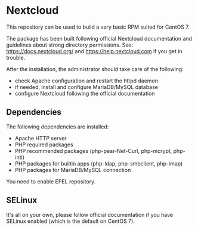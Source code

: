 Nextcloud
=========

This repository can be used to build a very basic RPM suited for CentOS 7.

The package has been built following official Nextcloud documentation and
guidelines about strong directory permissions. See: https://docs.nextcloud.org/
and https://help.nextcloud.com if you get in trouble.

After the installation, the administrator should take care of the following:

* check Apache configuration and restart the httpd daemon
* if needed, install and configure MariaDB/MySQL database
* configure Nextcloud following the official documentation

Dependencies
------------

The following dependencies are installed:

* Apache HTTP server
* PHP required packages
* PHP recommended packages (php-pear-Net-Curl, php-mcrypt, php-intl)
* PHP packages for builtin apps (php-ldap, php-smbclient, php-imap)
* PHP packages for MariaDB/MySQL connection

You need to enable EPEL repository.

SELinux
-------

It's all on your own, please follow official documentation if you have SELinux enabled
(which is the default on CentOS 7).

